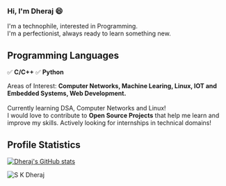 ### Hi, I'm Dheraj 😄
I'm a technophile, interested in Programming.<br>
I'm a perfectionist, always ready to learn something new.<br>

## Programming Languages
:white_check_mark: **C/C++**
:white_check_mark: **Python**

Areas of Interest: 
**Computer Networks, Machine Learing, Linux, IOT and Embedded Systems, Web Development.**<br><br>
Currently learning DSA, Computer Networks and Linux!<br>
I would love to contribute to **Open Source Projects** that help me learn and improve my skills.
Actively looking for internships in technical domains!  

## Profile Statistics
[![Dheraj's GitHub stats](https://github-readme-stats.vercel.app/api?username=DherajSK&show_icons=true&theme=dark&hide=issues,prs)](https://github.com/anuraghazra/github-readme-stats)

<p align="left"> <img src="https://komarev.com/ghpvc/?username=DherajSK&color=grey" alt="S K Dheraj" /> </p>
<!-- ## Languages
[![Top Langs](https://github-readme-stats.vercel.app/api/top-langs/?username=DherajSK&exclude_repo=github-readme-stats,anuraghazra.github.io)](https://github.com/anuraghazra/github-readme-stats) -->
